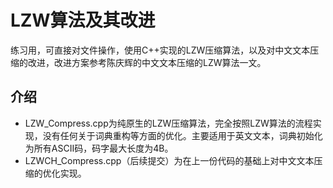 # LZW算法及其改进
练习用，可直接对文件操作，使用C++实现的LZW压缩算法，以及对中文文本压缩的改进，改进方案参考陈庆辉的中文文本压缩的LZW算法一文。
## 介绍
* LZW_Compress.cpp为纯原生的LZW压缩算法，完全按照LZW算法的流程实现，没有任何关于词典重构等方面的优化。主要适用于英文文本，词典初始化为所有ASCII码，码字最大长度为4B。
* LZWCH_Compress.cpp（后续提交）为在上一份代码的基础上对中文文本压缩的优化实现。
